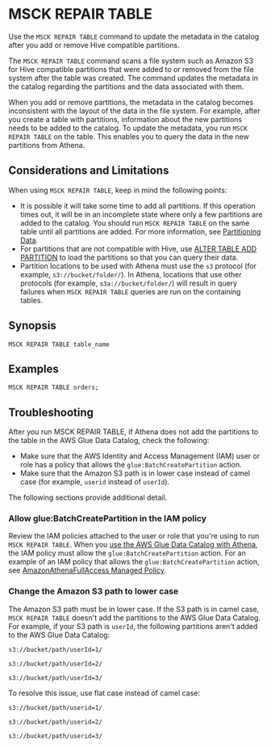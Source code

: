 # MSCK REPAIR TABLE<a name="msck-repair-table"></a>

Use the `MSCK REPAIR TABLE` command to update the metadata in the catalog after you add or remove Hive compatible partitions\. 

The `MSCK REPAIR TABLE` command scans a file system such as Amazon S3 for Hive compatible partitions that were added to or removed from the file system after the table was created\. The command updates the metadata in the catalog regarding the partitions and the data associated with them\.

When you add or remove partitions, the metadata in the catalog becomes inconsistent with the layout of the data in the file system\. For example, after you create a table with partitions, information about the new partitions needs to be added to the catalog\. To update the metadata, you run `MSCK REPAIR TABLE` on the table\. This enables you to query the data in the new partitions from Athena\.

## Considerations and Limitations<a name="msck-repair-table-considerations"></a>

When using `MSCK REPAIR TABLE`, keep in mind the following points:
+ It is possible it will take some time to add all partitions\. If this operation times out, it will be in an incomplete state where only a few partitions are added to the catalog\. You should run `MSCK REPAIR TABLE` on the same table until all partitions are added\. For more information, see [Partitioning Data](partitions.md)\. 
+ For partitions that are not compatible with Hive, use [ALTER TABLE ADD PARTITION](alter-table-add-partition.md) to load the partitions so that you can query their data\.
+ Partition locations to be used with Athena must use the `s3` protocol \(for example, `s3://bucket/folder/`\)\. In Athena, locations that use other protocols \(for example, `s3a://bucket/folder/`\) will result in query failures when `MSCK REPAIR TABLE` queries are run on the containing tables\. 

## Synopsis<a name="synopsis"></a>

```
MSCK REPAIR TABLE table_name
```

## Examples<a name="examples"></a>

```
MSCK REPAIR TABLE orders;
```

## Troubleshooting<a name="msck-repair-table-troubleshooting"></a>

After you run MSCK REPAIR TABLE, if Athena does not add the partitions to the table in the AWS Glue Data Catalog, check the following:
+ Make sure that the AWS Identity and Access Management \(IAM\) user or role has a policy that allows the `glue:BatchCreatePartition` action\.
+ Make sure that the Amazon S3 path is in lower case instead of camel case \(for example, `userid` instead of `userId`\)\.

The following sections provide additional detail\.

### Allow glue:BatchCreatePartition in the IAM policy<a name="msck-repair-table-troubleshooting-allow-gluebatchcreatepartition-in-the-IAM-policy"></a>

Review the IAM policies attached to the user or role that you're using to run `MSCK REPAIR TABLE`\. When you [use the AWS Glue Data Catalog with Athena](glue-athena.md), the IAM policy must allow the `glue:BatchCreatePartition` action\. For an example of an IAM policy that allows the `glue:BatchCreatePartition` action, see [AmazonAthenaFullAccess Managed Policy](amazonathenafullaccess-managed-policy.md)\.

### Change the Amazon S3 path to lower case<a name="msck-repair-table-troubleshooting-change-the-amazon-s3-path-to-flat-case"></a>

The Amazon S3 path must be in lower case\. If the S3 path is in camel case, `MSCK REPAIR TABLE` doesn't add the partitions to the AWS Glue Data Catalog\. For example, if your S3 path is `userId`, the following partitions aren't added to the AWS Glue Data Catalog:

```
s3://bucket/path/userId=1/

s3://bucket/path/userId=2/

s3://bucket/path/userId=3/
```

To resolve this issue, use flat case instead of camel case:

```
s3://bucket/path/userid=1/

s3://bucket/path/userid=2/

s3://bucket/path/userid=3/
```